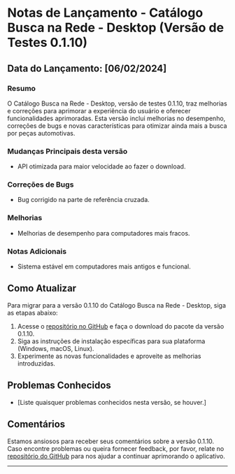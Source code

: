 # Notas de Lançamento - Catálogo Busca na Rede - Desktop (Versão de Testes 0.1.10)

## Data do Lançamento: [06/02/2024]

### Resumo
O Catálogo Busca na Rede - Desktop, versão de testes 0.1.10, traz melhorias e correções para aprimorar a experiência do usuário e oferecer funcionalidades aprimoradas. Esta versão inclui melhorias no desempenho, correções de bugs e novas características para otimizar ainda mais a busca por peças automotivas.

### Mudanças Principais desta versão
- API otimizada para maior velocidade ao fazer o download.


### Correções de Bugs
- Bug corrigido na parte de referência cruzada.

### Melhorias
- Melhorias de desempenho para computadores mais fracos.

### Notas Adicionais
- Sistema estável em computadores mais antigos e funcional.

## Como Atualizar
Para migrar para a versão 0.1.10 do Catálogo Busca na Rede - Desktop, siga as etapas abaixo:

1. Acesse o [repositório no GitHub](URL) e faça o download do pacote da versão 0.1.10.
2. Siga as instruções de instalação específicas para sua plataforma (Windows, macOS, Linux).
3. Experimente as novas funcionalidades e aproveite as melhorias introduzidas.

## Problemas Conhecidos
- [Liste quaisquer problemas conhecidos nesta versão, se houver.]

## Comentários
Estamos ansiosos para receber seus comentários sobre a versão 0.1.10. Caso encontre problemas ou queira fornecer feedback, por favor, relate no [repositório do GitHub](URL) para nos ajudar a continuar aprimorando o aplicativo.

---
